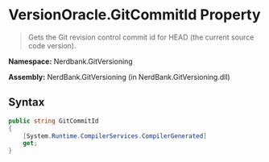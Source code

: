 # VersionOracle.GitCommitId Property
> Gets the Git revision control commit id for HEAD (the current source code version).

**Namespace:** Nerdbank.GitVersioning

**Assembly:** NerdBank.GitVersioning (in NerdBank.GitVersioning.dll)
## Syntax
~~~~csharp
public string GitCommitId
{
	[System.Runtime.CompilerServices.CompilerGenerated]
	get;
}
~~~~
